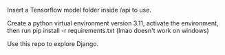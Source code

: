 Insert a Tensorflow model folder inside /api to use.

Create a python virtual environment version 3.11, activate the environment, then run pip install -r requirements.txt (lmao doesn't work on windows)

Use this repo to explore Django.
